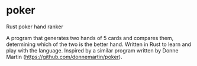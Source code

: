 # poker
Rust poker hand ranker

A program that generates two hands of 5 cards and compares them, determining which of the two is the better hand.
Written in Rust to learn and play with the language.
Inspired by a similar program written by Donne Martin (https://github.com/donnemartin/poker).
